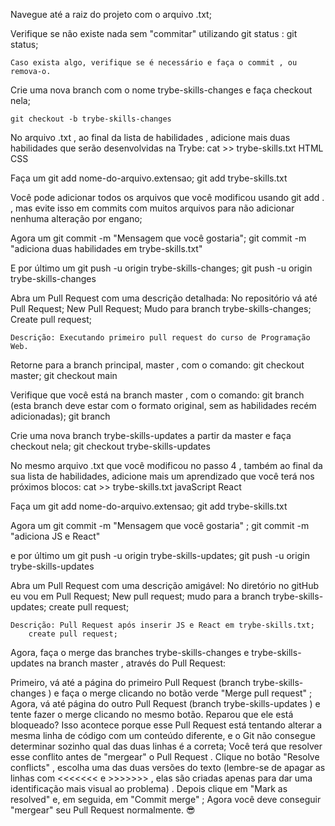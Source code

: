 Navegue até a raiz do projeto com o arquivo .txt;


Verifique se não existe nada sem "commitar" utilizando git status :
        git status; 

    Caso exista algo, verifique se é necessário e faça o commit , ou remova-o.

Crie uma nova branch com o nome trybe-skills-changes e faça checkout nela;

    git checkout -b trybe-skills-changes

No arquivo .txt , ao final da lista de habilidades , adicione mais duas habilidades que serão desenvolvidas na Trybe:
    cat >> trybe-skills.txt
        HTML
        CSS

Faça um git add nome-do-arquivo.extensao;
    git add trybe-skills.txt

Você pode adicionar todos os arquivos que você modificou usando git add . , mas evite isso em commits com muitos arquivos para não adicionar nenhuma alteração por engano;

Agora um git commit -m "Mensagem que você gostaria";
    git commit -m "adiciona duas habilidades em trybe-skills.txt"

<!-- Uma boa prática é sempre resumir o que o seu commit está alterando, por exemplo, git commit -m "Adiciona nova skill"; -->

<!-- Evite juntar muitas modificações em um único commit. Assim, caso haja algum erro no código, ficará mais fácil visualizar em qual alteração ele surgiu; -->


E por último um git push -u origin trybe-skills-changes;
    git push -u origin trybe-skills-changes

Abra um Pull Request com uma descrição detalhada:
    No repositório vá até Pull Request;
    New Pull Request;
    Mudo para branch trybe-skills-changes;
    Create pull request;

    Descrição: Executando primeiro pull request do curso de Programação Web.

<!-- Dê contexto para o que você está fazendo, passe links ou cite especificações que forem relevantes. Ex: "Trabalho feito para a semana 1 do curso de Software Developer da Trybe. Aqui, o desafio foi... E para resolver o problema fizemos... E o resultado foi..."; -->

<!-- O merge deve ser feito apenas quando chegar no exercício 10. -->

Retorne para a branch principal, master , com o comando: git checkout master;
    git checkout main

Verifique que você está na branch master , com o comando: git branch (esta branch deve estar com o formato original, sem as habilidades recém adicionadas);
    git branch 

Crie uma nova branch trybe-skills-updates a partir da master e faça checkout nela;
    git checkout trybe-skills-updates

No mesmo arquivo .txt que você modificou no passo 4 , também ao final da sua lista de habilidades, adicione mais um aprendizado que você terá nos próximos blocos:
    cat >> trybe-skills.txt
        javaScript
        React

<!-- Atenção! Aqui o arquivo não terá as alterações feitas anteriormente na outra branch 😉; -->

Faça um git add nome-do-arquivo.extensao;
    git add trybe-skills.txt

Agora um git commit -m "Mensagem que você gostaria" ;
    git commit -m "adiciona JS e React"

e por último um git push -u origin trybe-skills-updates;
    git push -u origin trybe-skills-updates

<!-- Após o primeiro "push" da sua branch, você pode usar apenas o comando git push; -->

Abra um Pull Request com uma descrição amigável:
    No diretório no gitHub eu vou em Pull Request;
    New pull request;
    mudo para a branch trybe-skills-updates;
    create pull request;
    
    Descrição: Pull Request após inserir JS e React em trybe-skills.txt;
        create pull request;

<!-- O merge deve ser feito apenas quando chegar no exercício 10; -->

Agora, faça o merge das branches trybe-skills-changes e trybe-skills-updates na branch master , através do Pull Request:

Primeiro, vá até a página do primeiro Pull Request (branch trybe-skills-changes ) e faça o merge clicando no botão verde "Merge pull request" ;
Agora, vá até página do outro Pull Request (branch trybe-skills-updates ) e tente fazer o merge clicando no mesmo botão. Reparou que ele está bloqueado? Isso acontece porque esse Pull Request está tentando alterar a mesma linha de código com um conteúdo diferente, e o Git não consegue determinar sozinho qual das duas linhas é a correta;
Você terá que resolver esse conflito antes de "mergear" o Pull Request . Clique no botão "Resolve conflicts" , escolha uma das duas versões do texto (lembre-se de apagar as linhas com <<<<<<< e >>>>>>> , elas são criadas apenas para dar uma identificação mais visual ao problema) . Depois clique em "Mark as resolved" e, em seguida, em "Commit merge" ;
Agora você deve conseguir "mergear" seu Pull Request normalmente. 😎
